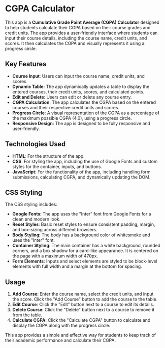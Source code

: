 # CGPA Calculator

This app is a **Cumulative Grade Point Average (CGPA) Calculator** designed to help students calculate their CGPA based on their course grades and credit units. The app provides a user-friendly interface where students can input their course details, including the course name, credit units, and scores. It then calculates the CGPA and visually represents it using a progress circle.

## Key Features

- **Course Input**: Users can input the course name, credit units, and scores.
- **Dynamic Table**: The app dynamically updates a table to display the entered courses, their credit units, scores, and calculated points.
- **Edit and Delete**: Users can edit or delete any course entry.
- **CGPA Calculation**: The app calculates the CGPA based on the entered courses and their respective credit units and scores.
- **Progress Circle**: A visual representation of the CGPA as a percentage of the maximum possible CGPA (4.0), using a progress circle.
- **Responsive Design**: The app is designed to be fully responsive and user-friendly.

## Technologies Used

- **HTML**: For the structure of the app.
- **CSS**: For styling the app, including the use of Google Fonts and custom styles for the container, inputs, and buttons.
- **JavaScript**: For the functionality of the app, including handling form submissions, calculating CGPA, and dynamically updating the DOM.

## CSS Styling

The CSS styling includes:

- **Google Fonts**: The app uses the "Inter" font from Google Fonts for a clean and modern look.
- **Reset Styles**: Basic reset styles to ensure consistent padding, margin, and box-sizing across different browsers.
- **Body Styling**: The body has a background color of whitesmoke and uses the "Inter" font.
- **Container Styling**: The main container has a white background, rounded corners, and a box shadow for a card-like appearance. It is centered on the page with a maximum width of 470px.
- **Form Elements**: Inputs and select elements are styled to be block-level elements with full width and a margin at the bottom for spacing.

## Usage

1. **Add Course**: Enter the course name, select the credit units, and input the score. Click the "Add Course" button to add the course to the table.
2. **Edit Course**: Click the "Edit" button next to a course to edit its details.
3. **Delete Course**: Click the "Delete" button next to a course to remove it from the table.
4. **Calculate CGPA**: Click the "Calculate CGPA" button to calculate and display the CGPA along with the progress circle.

This app provides a simple and effective way for students to keep track of their academic performance and calculate their CGPA.
